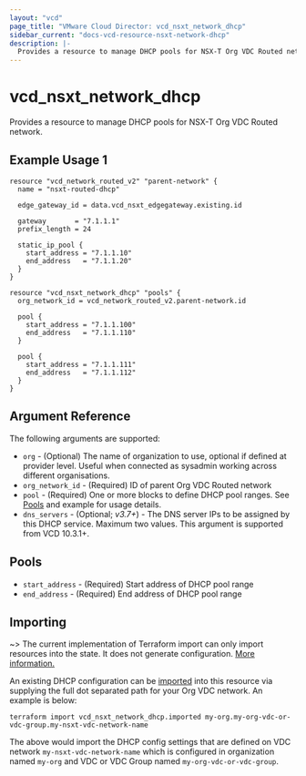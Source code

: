 ```yaml
---
layout: "vcd"
page_title: "VMware Cloud Director: vcd_nsxt_network_dhcp"
sidebar_current: "docs-vcd-resource-nsxt-network-dhcp"
description: |-
  Provides a resource to manage DHCP pools for NSX-T Org VDC Routed network.
---
```


# vcd\_nsxt\_network\_dhcp

Provides a resource to manage DHCP pools for NSX-T Org VDC Routed network.

## Example Usage 1

```hcl
resource "vcd_network_routed_v2" "parent-network" {
  name = "nsxt-routed-dhcp"

  edge_gateway_id = data.vcd_nsxt_edgegateway.existing.id

  gateway       = "7.1.1.1"
  prefix_length = 24

  static_ip_pool {
    start_address = "7.1.1.10"
    end_address   = "7.1.1.20"
  }
}

resource "vcd_nsxt_network_dhcp" "pools" {
  org_network_id = vcd_network_routed_v2.parent-network.id

  pool {
    start_address = "7.1.1.100"
    end_address   = "7.1.1.110"
  }

  pool {
    start_address = "7.1.1.111"
    end_address   = "7.1.1.112"
  }
}
```

## Argument Reference

The following arguments are supported:

* `org` - (Optional) The name of organization to use, optional if defined at provider level. Useful
  when connected as sysadmin working across different organisations.
* `org_network_id` - (Required) ID of parent Org VDC Routed network
* `pool` - (Required) One or more blocks to define DHCP pool ranges. See [Pools](#pools) and example 
for usage details.
* `dns_servers` - (Optional; *v3.7+*) - The DNS server IPs to be assigned by this DHCP service. Maximum two values. 
This argument is supported from VCD 10.3.1+.

## Pools

* `start_address` - (Required) Start address of DHCP pool range
* `end_address` - (Required) End address of DHCP pool range

## Importing

~> The current implementation of Terraform import can only import resources into the state.
It does not generate configuration. [More information.](https://www.terraform.io/docs/import/)

An existing DHCP configuration can be [imported][docs-import] into this resource
via supplying the full dot separated path for your Org VDC network. An example is
below:

[docs-import]: https://www.terraform.io/docs/import/

```
terraform import vcd_nsxt_network_dhcp.imported my-org.my-org-vdc-or-vdc-group.my-nsxt-vdc-network-name
```

The above would import the DHCP config settings that are defined on VDC network
`my-nsxt-vdc-network-name` which is configured in organization named `my-org` and VDC or VDC Group
named `my-org-vdc-or-vdc-group`.
